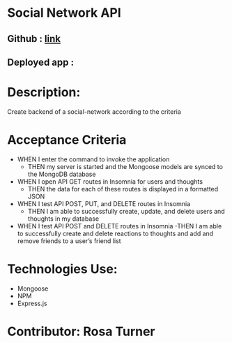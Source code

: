 # Social Network API


## Github : [link](https://github.com/rturner1220/Social-Network-API)
## Deployed app : 


# Description:
Create backend of a social-network according to the criteria

# Acceptance Criteria
* WHEN I enter the command to invoke the application
    - THEN my server is started and the Mongoose models are synced to the MongoDB database
* WHEN I open API GET routes in Insomnia for users and thoughts
    - THEN the data for each of these routes is displayed in a formatted JSON
* WHEN I test API POST, PUT, and DELETE routes in Insomnia
    - THEN I am able to successfully create, update, and delete users and thoughts in my database
* WHEN I test API POST and DELETE routes in Insomnia
    -THEN I am able to successfully create and delete reactions to thoughts and add and remove friends to a user’s friend list

# Technologies Use:
* Mongoose
* NPM
* Express.js


# Contributor: Rosa Turner